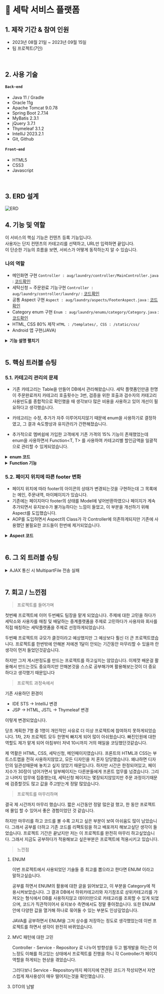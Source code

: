 # :pushpin: 세탁 서비스 플랫폼

## 1. 제작 기간 & 참여 인원

-   2023년 08월 21일 ~ 2023년 09월 15일
-   팀 프로젝트(7인)

</br>

## 2. 사용 기술

#### `Back-end`

-   Java 11 / Gradle
-   Oracle 11g
-   Apache Tomcat 9.0.78
-   Spring Boot 2.7.14
-   MyBatis 2.3.1
-   jQuery 3.7.1
-   Thymeleaf 3.1.2
-   IntelliJ 2023.2.1
-   Git, Github

#### `Front-end`

-   HTML5
-   CSS3
-   Javascript

</br>

## 3. ERD 설계

![ERD](https://github.com/KIMSEUNGWO/TeamProject_Second/assets/128001994/3dac4ee1-a7b8-4032-af05-29147616aade)


## 4. 기능 및 역할

이 서비스의 핵심 기능은 컨텐츠 등록 기능입니다.  
사용자는 단지 컨텐츠의 카테고리를 선택하고, URL만 입력하면 끝입니다.  
이 단순한 기능의 흐름을 보면, 서비스가 어떻게 동작하는지 알 수 있습니다.

### 나의 역할
-   메인화면 구현 `Controller : aug/laundry/controller/MainController.java` : [코드확인](https://github.com/KIMSEUNGWO/TeamProject_Second/blob/main/src/main/java/aug/laundry/controller/MainController.java)
-   세탁신청 ~ 주문완료 기능구현 `Controller : aug/laundry/controller/laundry/` : [코드확인](https://github.com/KIMSEUNGWO/TeamProject_Second/blob/main/src/main/java/aug/laundry/controller/laundry/)
-   공통 Aspect 구현 `Aspect : aug/laundry/aspects/FooterAspect.java` : [코드확인](https://github.com/KIMSEUNGWO/TeamProject_Second/blob/main/src/main/java/aug/laundry/aspects/FooterAspect.java)
-   Category enum 구현 `Enum : aug/laundry/enums/category/Category.java`  : [코드확인](https://github.com/KIMSEUNGWO/TeamProject_Second/blob/main/src/main/java/aug/laundry/enums/category/Category.java)
-   HTML, CSS 80% 제작 `HTML : /templates/, CSS : /static/css/` 
-   Android 앱 구현(JAVA)

<details>
<summary><b>기능 설명 펼치기</b></summary>
<div markdown="1">

### 4.1. 전체 흐름

![세탁소URL](https://github.com/KIMSEUNGWO/TeamProject_Second/assets/128001994/fcd46ce9-dffa-4e74-b9fe-949bb484c725)

### 4.2. 사용자 요청

-   **사용자 신청**
![주문](https://github.com/KIMSEUNGWO/TeamProject_Second/assets/128001994/cda2f4a2-dbf5-4b79-b5bd-c7920d4644a5)
![주문2](https://github.com/KIMSEUNGWO/TeamProject_Second/assets/128001994/12073fc1-a4a1-454f-a012-2337fa782dc0)

-   **주문내역 확인, 배달원 수거**
![픽업](https://github.com/KIMSEUNGWO/TeamProject_Second/assets/128001994/dfff4380-0369-4d3d-b8bb-ae628b177f23)

-   **관리자 세탁물 검수 과정**
![검수](https://github.com/KIMSEUNGWO/TeamProject_Second/assets/128001994/ed852666-b51a-4d13-b774-25d3545ad6b6)

-   **세탁 후 사용자에게 배송**
![배송](https://github.com/KIMSEUNGWO/TeamProject_Second/assets/128001994/d885129e-9f68-4689-bcb0-ef40add82cf8)


### 4.3. 그 외 기능
-   **마이페이지 쿠폰, 포인트, 친구초대 기능 구현**
![마이페이지1](https://github.com/KIMSEUNGWO/TeamProject_Second/assets/128001994/849da23a-cc37-47e7-8c83-aaeca20fabf1)

-   **주소,비밀번호 찾기, 새 비밀번호 발급, 탈퇴기능 구현**
![마이페이지2](https://github.com/KIMSEUNGWO/TeamProject_Second/assets/128001994/14445af9-e469-487f-8aef-1ef54fc2f6ff">)

-   **구독 기능 구현**
![구독](https://github.com/KIMSEUNGWO/TeamProject_Second/assets/128001994/59fff444-3f69-4f75-a7f7-86484c340d7b)

</details>
</br>

## 5. 핵심 트러블 슈팅

### 5.1. 카테고리 관리의 문제

-   기존 카테고리는 Table을 만들어 DB에서 관리해왔습니다. 세탁 플랫폼인만큼 한명이 주문완료까지 카테고리 호출횟수는 3번, 검증을 위한 호출과 검수자의 카테고리 사용빈도를 종합적으로 확인했을 때 생각보다 많은 비용을 사용하고 있어 개선이 필요하다고 생각했습니다.

-   카테고리는 수정, 추가가 자주 이루어지지않기 때문에 enum을 사용하기로 결정하였고, 그 결과 속도향상과 유지관리가 간편해졌습니다.
-   추가적으로 멤버쉽에 가입한 고객에게 기존 가격의 15% 기능이 존재했었는데 enum을 사용하면서 Function<T, T> 를 사용하여 카테고리별 할인금액을 일괄적으로 관리할 수 있게되었습니다.

<details>
<summary><b>enum 코드</b></summary>
<div markdown="1">

`aug/laundry/enums/category/Category.java`

```java
public enum Category {

        COMMON("일반", null, null),
            BASIC("생활빨래", 4000L, COMMON),
            ADDITIONAL("생활빨래 20L 초과시 10L 당", 3800L, COMMON),

        CLOTHES("의류", null, null),
            Y_SHIRT("와이셔츠", 2100L, CLOTHES),
            SCHOOL_UNIFORM_SHIRT("교복셔츠", 2100L, CLOTHES),
            SCHOOL_UNIFORM_JACKET("교복자켓", 5000L, CLOTHES),
            REGULAR_SHIRT("일반셔츠", 2100L, CLOTHES),
            BLOUSE("블라우스", 4200L, CLOTHES),
            T_SHIRT("티셔츠", 4200L, CLOTHES),
            SWEAT_SHIRT("맨투맨", 4200L, CLOTHES),
            HOODIE("후드티", 4800L, CLOTHES),
            KNITWEAR("니트", 5500L, CLOTHES),
            SWEATER("스웨터", 5500L, CLOTHES),
            CARDIGAN("가디건", 5500L, CLOTHES),
            PANTS("바지", 4800L, CLOTHES),
            SKIRT("스커트", 4800L, CLOTHES),
            ONEPIECE("원피스", 6800L, CLOTHES),
            JUMPSUIT("점프수트", 6800L, CLOTHES),
            ARTIFICIAL_SKIN("인조가죽하의", 11000L, CLOTHES),
            VEST("조끼", 3000L, CLOTHES),
            PADDED_VEST("패딩조끼", 8000L, CLOTHES),
            SKI_BOARD_PANTS("스키,보드 바지", 24800L, CLOTHES),
            SKI_BOARD_JUMP_SUIT("스키, 보드 점스수트", 46800L, CLOTHES),
            SKI_BOARD_JACKET("스키, 보드 자켓", 37000L, CLOTHES),
            PADDED_PANTS("패딩바지", 11000L, CLOTHES),
            SUIT_JACKET("정장자켓", 5000L, CLOTHES),
            JACKET("자켓", 8000L, CLOTHES),
            JUMPER("점퍼", 8000L, CLOTHES),
            COAT("코트", 14000L, CLOTHES),
            TRENCH_COAT("트렌치 코드", 14000L, CLOTHES),
            LIGHTWEIGHT_PADDING("경량패딩", 9000L, CLOTHES),
            PADDING("일반패딩", 16800L, CLOTHES),
            DOWN_PADDING("다운패딩", 16800L, CLOTHES),
            ARTIFICIAL_LEATHER_JACKET("인조가죽자켓", 15000L, CLOTHES),
            TIE("넥타이", 2500L, CLOTHES),
            MUFFLER("목도리", 4000L, CLOTHES),
            SCARF("스카프", 4000L, CLOTHES),
            GLOVES("장갑", 4000L, CLOTHES),
            KNIT_CAP("니트모자", 4000L, CLOTHES),
            CAP_HAT("캡모자", 6000L, CLOTHES),

        BEDDING("침구류", null, null),
            REGULAR_BLANKET("일반이불", 12000L, BEDDING),
            MICROFIBER_BLANKET("극세사이불", 16000L, BEDDING),
            DOWNFER_BLANKET("다운퍼이불 (오리, 거위털)", 22000L, BEDDING),
            WOOL_BLANKET("양모이불", 23000L, BEDDING),
            SILK_QUIT_OF_SILK("실크이불", 25000L, BEDDING),
            BLANKET_PAD("이불패드", 10000L, BEDDING),
            BLANKET_COVER("이불커버", 10000L, BEDDING),
            SINGLE_BLANKET("홑이불", 10000L, BEDDING),
            REGULAR_TOPPER("일반토퍼", 18000L, BEDDING),
            GOOSE_TOPPER("구스토퍼", 25000L, BEDDING),
            PILLOW_COVER("베개커버", 3500L, BEDDING),
            PILLOW_COTTON("베개(솜)", 10000L, BEDDING),
            PILLOW_DOWNFER("베개(다운퍼)", 12000L, BEDDING),
        SHOES("신발", null, null),
            SNEAKERS("운동화", 6000L, SHOES),
            SHOESS("구두", 7000L, SHOES),
            LOAFERS("로퍼", 7000L, SHOES),
            SPORTS_SHOES("스포츠화", 9000L, SHOES),
            WALKER("워커", 11000L, SHOES),
            BOOTS("부츠", 15000L, SHOES),
            UGG_BOOTS("어그부츠", 20000L, SHOES);


    private final String title;
    private final Long price;
    private final Category parentCategory;
    private final Map<String, Long> childCategories = new ConcurrentHashMap<>();

    Category(String title, Long price, Category parentCategory) {
        this.title = title;
        this.price = price;
        this.parentCategory = parentCategory;
        // parentCategory가 null이 아니라면
        if (Objects.nonNull(parentCategory)) {
            parentCategory.childCategories.put(this.title, Objects.isNull(this.price) ? 0L : this.price);
        }

    }

    // 상위 카테고리 이름 가져오기
    public Category getParentCategory() {
        return parentCategory;
    }

    // 하위 카테고리 리스트 가져오기
    public Map<String, Long> getChildCategories() {
        return Collections.unmodifiableMap(childCategories);
    }

    // 전체 하위카테고리 가져오기
    public static Map<String, Long> getAll() {
        return Arrays.stream(Category.values()).filter(x -> Objects.nonNull(x.parentCategory)).collect(Collectors.toMap(y -> y.title, y -> y.price));
    }

    // 상위 카테고리 전체 가져오기
    public static Set<Category> getParentCategoryAll() {
        return Arrays.stream(Category.values()).filter(x -> Objects.isNull(x.getPrice()) && x != Category.COMMON).collect(Collectors.toSet());
    }

    // 카테고리 Title로 카테고리 가져오기
    public static Optional<Category> findByTitle(String title) {
        return Arrays.stream(Category.values()).filter(x -> x.getTitle().equals(title)).findAny();
    }

}


```

</div>
</details>

<details>
<summary><b>Function 기능</b></summary>
<div markdown="1">

`aug/laundry/enums/category/CategoryPriceCalculator.java`

```java
public enum CategoryPriceCalculator {
    COMMON(value -> value),
    PASS(value -> Math.round((Long)value * 0.85));

    private Function<Long, Long> expression;

    CategoryPriceCalculator(Function expression) {
        this.expression = expression;
    }

    protected Long calculate(Long value) {
        return this.expression.apply(value);
    }

    public Float percent() {
        return this.expression.apply(100L) / 100.0f;
    }
}

```

</div>
</details>

### 5.2. 페이지 위치에 따른 footer 변화

-   페이지 위치에 따라 footer의 아이콘의 상태가 변경되는것을 구현하는데 그 목록에는 메인, 주문내역, 마이페이지가 있습니다.
-   기존에는 페이지마다 footer의 상태를 Model에 넣어반환하였으나 페이지가 계속 추가되면서 유지보수가 불가능하다는 느낌이 들었고, 이 부분을 개선하기 위해 Aspect를 도입했습니다.
-   AOP를 도입하면서 Aspect의 Class가 각 Controller에 의존하게되지만 기존에 사용했던 불필요한 코드들이 한번에 제거되었습니다.

<details>
<summary><b>Aspect 코드</b></summary>
<div markdown="1">

`aug/laundry/aspects/FooterAspect.java 의 일부`

```java
@Before("execution(* aug.laundry.controller.MainController.*(..))")
public void mainpageAspect(JoinPoint joinPoint) {
    log.info("MainPageController Aspect Before 실행 : {}", joinPoint.getSignature().getName());

    Object[] args = joinPoint.getArgs();
    for (Object arg : args) {
        if (arg instanceof Model) {
            ((Model) arg).addAttribute("footer", "main");
            return;
        }

    }
}
```
<img width="426" src="https://github.com/KIMSEUNGWO/TeamProject_Second/assets/128001994/d945ee7a-a7ac-4999-a222-bf95cb838a48">
</div>
</details>


</br>

## 6. 그 외 트러블 슈팅

<details>
<summary>AJAX 통신 시 MultipartFile 전송 실패</summary>
<div markdown="1">

-   다수의 항목에 대한 다수의 Multipart 파일과 메세지 전송 시도 - 실패
-   MultipartFile JSON 변환후 시도 - 실패
-   RepairFormData ( List<MultipartFile>, String, String ) 객체 생성, Map<String, RepairFormData>를 FormData에 넣어서 전송 - 실패
-   RepairFormData ( String, String ) 분리, Map<String, RepairFormData>와 List<MultipartFile> 를 Controller에 항목개수만큼 전송 - 성공

```java
@PostMapping(value = "/repair/order")
public @ResponseBody Map<String, Boolean> repairOrder(@SessionAttribute(name = SessionConstant.LOGIN_MEMBER, required = false) Long memberId,
                                                  @SessionAttribute(name = SessionConstant.ORDERS_CONFIRM, required = false) Long ordersDetailId,
                                                  @RequestPart("repairData") Map<String, RepairFormData> repairData,
                                                  @RequestParam(name = "files", required = false) List<MultipartFile> files) {
Map<String, Boolean> resultMap = new ConcurrentHashMap<>();
System.out.println("files = " + files);

// memberId, ordersDetailId == null 일경우 false 반환
boolean status = repairService.valid(memberId, ordersDetailId);
if (!status){
    resultMap.put("status", false);
    return resultMap;
}
Repair saveRepair = repairService.insertRepair(ordersDetailId, repairData, files);

if (saveRepair != null) {
    int saveFile = fileUploadService.saveFile(files, saveRepair.getRepairId(), FileUploadType.REPAIR);
    log.info("saveFile = {}", saveFile);
}
log.info("repairData = {}", repairData);
log.info("files = {}", files);

return resultMap;
}

```

</div>
</details>

</br>

## 7. 회고 / 느낀점

> 프로젝트를 들어가며

 첫번째 프로젝트에 이어 두번째도 팀장을 맡게 되었습니다. 주제에 대한 고민을 하다가 세탁소와 사용자를 매칭 및 배달하는 중계플랫폼을 주제로 고민하다가 사용자와 회사를 직접 매칭하는 세탁플랫폼을 주제로 선정하게되었습니다.

 두번째 프로젝트의 규모가 클것이라고 예상했지만 그 예상보다 훨신 더 큰 프로젝트였습니다. 프로젝트를 한번밖에 안해본 저에겐 1달이 안되는 기간동안 마무리할 수 있을까 란 생각이 먼저 들었던것같습니다.
 
 하지만 그저 게시판정도를 만드는 프로젝트를 하고싶지는 않았습니다. 이제껏 배운걸 활용해서 만드는것도 중요하지만 안해본것을 스스로 공부해가며 활용해보는것이 더 중요하다고 생각했기 때문입니다


> 프로젝트 과정속에서

기존 사용하던 환경이
- IDE STS -> IntelliJ 변경
- JSP -> HTML, JSTL -> Thymeleaf 변경

이렇게 변경되었습니다.

당초 계획한 7명 중 1명이 개인적인 사유로 더 이상 프로젝트에 참여하지 못하게되었습니다. 1차, 2차 프로젝트 모두 한명씩 빠지게 되어 많이 아쉬웠습니다. 빠진인원에 대한 역할도 제가 맡게 되어 아침부터 저녁 10시까지 거의 매일을 코딩했던것같습니다.

제 역활은 HTML, CSS, 세탁신청, 메인페이지였습니다. 프론트의 HTML과 CSS는 부트스트랩을 전혀 사용하지않았고, 모든 디자인을 저 혼자 담당했습니다. 왜냐하면 디자인의 일관성때문에 놓치고 싶지 않았기 때문입니다. 하지만 시간은 한정되어있고, 페이지수가 30장이 넘어가면서 일부페이지는 다른분들에게 프론트 업무를 넘겼습니다. 그리고 나머지 업무에 집중했는데, 세탁신청 페이지는 몇장되지않았지만 주문 과정이기때문에 검증할것도 많고 값을 주고받는게 정말 많았습니다.


> 프로젝트를 마무리하며

결국 제 시간까지 마무리 했습니다. 짧은 시간동안 정말 많은걸 했고, 한 동안 프로젝트에 몰입 할 수 있어서 좋은 경험이었던 것 같습니다.

하지만 마무리를 하고 코드를 볼 수록 고치고 싶은 부분이 보여 아쉬움도 많이 남았습니다. 그래서 공부를 더하고 기존 코드를 리팩토링을 하고 배포까지 해보고싶단 생각이 들었습니다. 프로젝트 기간은 끝났지만 저는 이 프로젝트를 완전히 마무리 하고싶었습니다. 그래서 지금도 공부하다가 적용해보고 싶은부분은 프로젝트에 적용시키고 있습니다.

> 느낀점

1. ENUM
   
   이번 프로젝트에서 사용되었던 기술들 중 최고를 뽑으라고 한다면 ENUM 이라고 말하고싶습니다.

   공부를 하면서 ENUM의 활용에 대한 글을 읽어보았고, 이 부분을 Category에 적용시켜보았습니다. 그 결과 DB에서 하위카테고리와 자기참조로 상위카테고리를 가져오는 형식에서 DB를 사용하지않고 데이터만으로 카테고리를 조회할 수 있게 되었으며, 코드가 직관적이어서 유지보수 측면에서도 정말 좋아졌습니다. 또한 ENUM 안에 다양한 값을 열거해 하나로 묶어둘 수 있는 부분도 인상깊었습니다.
   
   JAVA를 공부하면서 ENUM을 그저 상수를 저장하는 정도로 생각했었는데 이번 프로젝트를 하면서 생각이 완전히 바뀌었습니다.

2. MVC 패턴에 대한 고민

   Controller - Service - Repository 로 나누어 방향성을 두고 웹개발을 하는건 어느정도 이해를 하고있는 상태에서 프로젝트를 진행을 하니 각 Controller가 페이지 역할을 하게되는 현상을 겪었습니다.

   그러다보니 Service - Repository까지 페이지에 연관된 코드가 작성되면서 자연스럽게 재사용성이 매우 떨어지는것을 확인했습니다.

   

4. DTO의 남발


